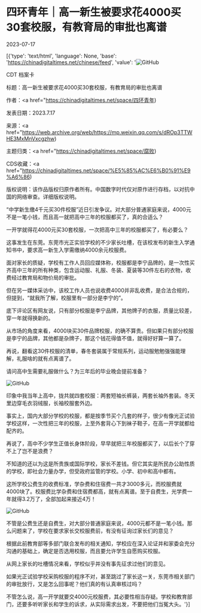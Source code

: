 # 四环青年｜高一新生被要求花4000买30套校服，有教育局的审批也离谱

2023-07-17

[{'type': 'text/html', 'language': None, 'base': 'https://chinadigitaltimes.net/chinese/feed', 'value': '![GitHub](https://chinadigitaltimes.net/chinese/files/2023/07/post-698323-64b53f8ddb488.)



CDT 档案卡

标题：高一新生被要求花4000买30套校服，有教育局的审批也离谱

作者：<a href="https://chinadigitaltimes.net/space/四环青年)

发表日期：2023.7.17

来源：<a href="https://web.archive.org/web/https://mp.weixin.qq.com/s/dROp3TTWHE3MxMnVxcgzhw)

主题归类：<a href="https://chinadigitaltimes.net/space/腐败)

CDS收藏：<a href="https://chinadigitaltimes.net/space/%E5%85%AC%E6%B0%91%E9%A6%86)

版权说明：该作品版权归原作者所有。中国数字时代仅对原作进行存档，以对抗中国的网络审查。详细版权说明。





“中学新生缴4千元买30件校服”近日引发争议。对大部分普通家庭来说，4000元不是一笔小钱，而且高一就把高中三年的校服都买了，真的合适么？

一开学就得花4000元买30套校服，一次把高中三年的校服都买了，有必要么？

这事发生在东莞。东莞市光正实验学校的不少家长吐槽，在该校发布的新生入学通知书中，要求高一新生入学需缴纳4000余元校服费。

面对家长的质疑，学校有工作人员回应媒体称，校服都是李宁品牌的，是一次性买齐高中三年的所有种类，包含运动服、礼服、冬装、夏装等30件左右的衣物，收费经过教育局和物价局的审批。

但在另一媒体采访中，该校工作人员也说收费4000并非乱收费，是合法合规的，但提到，“就我所了解，校服里有一部分是李宁的”。

底下评论区有网友说，只有部分校服是李宁品牌，其他牌子的衣服，质量比较差，穿一年就得换新的。

从市场的角度来看，4000块买30件品牌校服，的确不算贵。但如果只有部分校服是李宁的品牌，其他都是杂牌子，那这个钱花得值不值，就得好好算一算了。

再说，翻看这30件校服的清单，春冬套装属于常规系列，运动服勉勉强强能理解，礼服啥的就有点离谱了。

请问高中生需要礼服做什么？为三年后的毕业晚会提前准备？

![GitHub](https://chinadigitaltimes.net/chinese/files/2023/07/post-698323-64b53f8fd776d.)

印象中我当年上高中，拢共就四套校服：两套短袖长裤装，两套长袖外套装。冬天里边穿毛衣羽绒服，长袖校服套外边。

事实上，国内大部分学校的校服，都是按季节买个几套的样子，很少有像光正试验学校这样，一次性把三年的校服，上至外套背心下到袜子鞋子，在高一开学就都给配齐的。

再说了，高中不少学生正值长身体阶段，早早就把三年校服都买了，以后长个了穿不上了岂不是浪费？

不知道的还以为这是所贵族或国际学校，家长不差钱。但它其实是所民办公助性质的学校，即社会力量办学，但受政府监管的学校。小学、初中和高中都有。

这所学校公费生的收费标准，学杂费和住宿费一共才3000多元，而校服费就4000块了。校服费比学杂费和住宿费都高，就有点离谱。至于自费生，光学费一年就得3.2万了，全部加起来接近4万！

![GitHub](https://chinadigitaltimes.net/chinese/files/2023/07/post-698323-64b53f9242bde.)

不管是公费生还是自费生，对大部分普通家庭来说，4000元都不是一笔小钱。那么问题来了，学校在要求家长交校服费前，有没有征询过家长们的意见？

根据此前教育部等多部门联合发布的相关通知，学校应在深入论证并和家委会充分沟通的基础上，确定是否选用校服，而且要允许学生自愿购买校服。

从网上家长的吐槽情况来看，学校似乎并没有事先征求过他们的意见。

如果光正试验学校采购校服的程序不对，甚至跳过了家长这一关，东莞市相关部门的审批放行，又是怎么回事呢？他们真的有认真审核过吗？

不管怎么说，高一开学就要交4000元校服费，其必要性相当存疑。学校和教育部门，还要多听听家长和学生的诉求，从实际需求出发，不要把他们当冤大头。'}]